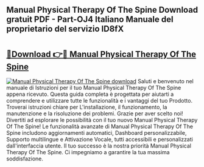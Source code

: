 ## Manual Physical Therapy Of The Spine Download gratuit PDF - Part-OJ4 Italiano Manuale del proprietario del servizio lD8fX

# <h2><a href="http://dfbtnfn.blite.top/?on=Manual+Physical+Therapy+Of+The+Spine">🔗Download 👉🔴 Manual Physical Therapy Of The Spine</a></h2>

[![Manual Physical Therapy Of The Spine download](https://i.imgur.com/lujVjoI.png)](http://dfbtnfn.blite.top/?on=Manual+Physical+Therapy+Of+The+Spine)
Saluti e benvenuto nel manuale di Istruzioni per il tuo Manual Physical Therapy Of The Spine appena ricevuto. Questa guida completa è progettata per aiutarti a comprendere e utilizzare tutte le funzionalità e i vantaggi del tuo Prodotto. Troverai istruzioni chiare per L'installazione, il funzionamento, la manutenzione e la risoluzione dei problemi. Grazie per aver scelto noi! Divertiti ad esplorare le possibilità con il tuo nuovo Manual Physical Therapy Of The Spine! Le funzionalità avanzate di Manual Physical Therapy Of The Spine includono aggiornamenti automatici, Dashboard personalizzabile, Supporto multilingue e Attivazione Vocale, tutti accessibili e personalizzati dall'interfaccia utente. Il tuo successo è la nostra priorità Manual Physical Therapy Of The Spine. Ci impegniamo a garantire la tua massima soddisfazione.
